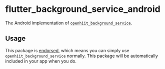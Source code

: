 # flutter\_background\_service\_android

The Android implementation of [`openhiit_background_service`][1].

## Usage

This package is [endorsed][2], which means you can simply use `openhiit_background_service`
normally. This package will be automatically included in your app when you do.

[1]: https://pub.dev/packages/openhiit_background_service
[2]: https://flutter.dev/docs/development/packages-and-plugins/developing-packages#endorsed-federated-plugin